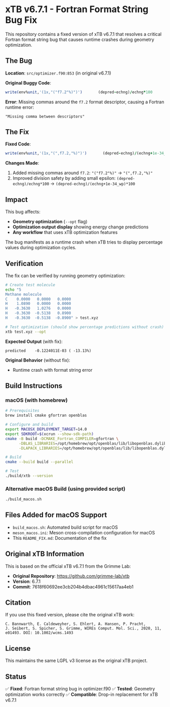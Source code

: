 # xTB v6.7.1 - Fortran Format String Bug Fix

This repository contains a fixed version of xTB v6.7.1 that resolves a critical Fortran format string bug that causes runtime crashes during geometry optimization.

## The Bug

**Location**: `src/optimizer.f90:853` (in original v6.7.1)

**Original Buggy Code**:
```fortran
write(env%unit,'(1x,"("f7.2"%)")')       (depred-echng)/echng*100
```

**Error**: Missing commas around the `f7.2` format descriptor, causing a Fortran runtime error:
```
"Missing comma between descriptors"
```

## The Fix

**Fixed Code**:
```fortran
write(env%unit,'(1x,"(",f7.2,"%)")')       (depred-echng)/(echng+1e-34_wp)*100
```

**Changes Made**:
1. Added missing commas around `f7.2`: `"("f7.2"%)"` → `"(",f7.2,"%)"` 
2. Improved division safety by adding small epsilon: `(depred-echng)/echng*100` → `(depred-echng)/(echng+1e-34_wp)*100`

## Impact

This bug affects:
- **Geometry optimization** (`--opt` flag)
- **Optimization output display** showing energy change predictions
- **Any workflow** that uses xTB optimization features

The bug manifests as a runtime crash when xTB tries to display percentage values during optimization cycles.

## Verification

The fix can be verified by running geometry optimization:

```bash
# Create test molecule
echo "5
Methane molecule
C    0.0000   0.0000   0.0000
H    1.0890   0.0000   0.0000
H   -0.3630   1.0276   0.0000
H   -0.3630  -0.5138   0.8900
H   -0.3630  -0.5138  -0.8900" > test.xyz

# Test optimization (should show percentage predictions without crash)
xtb test.xyz --opt
```

**Expected Output** (with fix):
```
predicted    -0.1224011E-03 ( -13.13%)
```

**Original Behavior** (without fix):
- Runtime crash with format string error

## Build Instructions

### macOS (with homebrew)

```bash
# Prerequisites
brew install cmake gfortran openblas

# Configure and build
export MACOSX_DEPLOYMENT_TARGET=14.0
export SDKROOT=$(xcrun --show-sdk-path)
cmake -B build -DCMAKE_Fortran_COMPILER=gfortran \
      -DBLAS_LIBRARIES=/opt/homebrew/opt/openblas/lib/libopenblas.dylib \
      -DLAPACK_LIBRARIES=/opt/homebrew/opt/openblas/lib/libopenblas.dylib

# Build
cmake --build build --parallel

# Test
./build/xtb --version
```

### Alternative macOS Build (using provided script)

```bash
./build_macos.sh
```

## Files Added for macOS Support

- `build_macos.sh`: Automated build script for macOS
- `meson_macos.ini`: Meson cross-compilation configuration for macOS
- This `README_FIX.md`: Documentation of the fix

## Original xTB Information

This is based on the official xTB v6.7.1 from the Grimme Lab:
- **Original Repository**: https://github.com/grimme-lab/xtb
- **Version**: 6.7.1
- **Commit**: 7618f60692ee3cb204b4dbac4961c15617aa4eb1

## Citation

If you use this fixed version, please cite the original xTB work:

```
C. Bannwarth, E. Caldeweyher, S. Ehlert, A. Hansen, P. Pracht,
J. Seibert, S. Spicher, S. Grimme, WIREs Comput. Mol. Sci., 2020, 11,
e01493. DOI: 10.1002/wcms.1493
```

## License

This maintains the same LGPL v3 license as the original xTB project.

## Status

✅ **Fixed**: Fortran format string bug in optimizer.f90
✅ **Tested**: Geometry optimization works correctly
✅ **Compatible**: Drop-in replacement for xTB v6.7.1